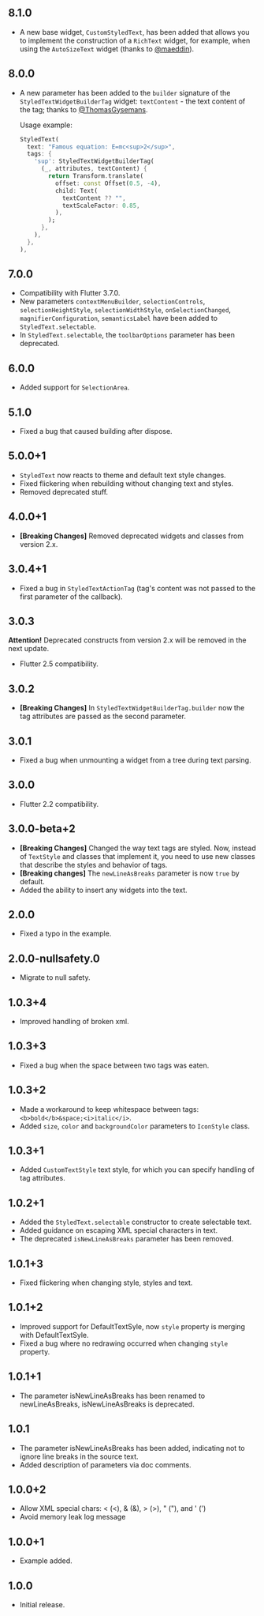 ## 8.1.0

* A new base widget, `CustomStyledText`, has been added that allows you to implement the construction of a `RichText` widget, for example, when using the `AutoSizeText` widget (thanks to [@maeddin](https://github.com/maeddin)).

## 8.0.0

* A new parameter has been added to the `builder` signature of the `StyledTextWidgetBuilderTag` widget: `textContent` - the text content of the tag; thanks to [@ThomasGysemans](https://github.com/ThomasGysemans).

  Usage example:
  ```dart
  StyledText(
    text: "Famous equation: E=mc<sup>2</sup>",
    tags: {
      'sup': StyledTextWidgetBuilderTag(
        (_, attributes, textContent) {
          return Transform.translate(
            offset: const Offset(0.5, -4),
            child: Text(
              textContent ?? "",
              textScaleFactor: 0.85,
            ),
          );
        },
      ),
    },
  ),
  ```

## 7.0.0

* Compatibility with Flutter 3.7.0.
* New parameters `contextMenuBuilder`, `selectionControls`, `selectionHeightStyle`, `selectionWidthStyle`, `onSelectionChanged`, `magnifierConfiguration`, `semanticsLabel` have been added to `StyledText.selectable`.
* In `StyledText.selectable`, the `toolbarOptions` parameter has been deprecated.

## 6.0.0

* Added support for `SelectionArea`.

## 5.1.0

* Fixed a bug that caused building after dispose.

## 5.0.0+1

* `StyledText` now reacts to theme and default text style changes. 
* Fixed flickering when rebuilding without changing text and styles.
* Removed deprecated stuff.

## 4.0.0+1

* **[Breaking Changes]** Removed deprecated widgets and classes from version 2.x.

## 3.0.4+1

* Fixed a bug in `StyledTextActionTag` (tag's content was not passed to the first parameter of the callback).

## 3.0.3

**Attention!** Deprecated constructs from version 2.x will be removed in the next update.

* Flutter 2.5 compatibility.

## 3.0.2

* **[Breaking Changes]** In `StyledTextWidgetBuilderTag.builder` now the tag attributes are passed as the second parameter.

## 3.0.1

* Fixed a bug when unmounting a widget from a tree during text parsing.

## 3.0.0

* Flutter 2.2 compatibility.

## 3.0.0-beta+2

* **[Breaking Changes]** Changed the way text tags are styled. Now, instead of `TextStyle` and classes that implement it, you need to use new classes that describe the styles and behavior of tags.
* **[Breaking changes]** The `newLineAsBreaks` parameter is now `true` by default.
* Added the ability to insert any widgets into the text.

## 2.0.0

* Fixed a typo in the example.

## 2.0.0-nullsafety.0

* Migrate to null safety.

## 1.0.3+4

* Improved handling of broken xml.

## 1.0.3+3

* Fixed a bug when the space between two tags was eaten.

## 1.0.3+2

* Made a workaround to keep whitespace between tags: `<b>bold</b>&space;<i>italic</i>`.
* Added `size`, `color` and `backgroundColor` parameters to `IconStyle` class.

## 1.0.3+1

* Added `CustomTextStyle` text style, for which you can specify handling of tag attributes.

## 1.0.2+1

* Added the `StyledText.selectable` constructor to create selectable text.
* Added guidance on escaping XML special characters in text.
* The deprecated `isNewLineAsBreaks` parameter has been removed.

## 1.0.1+3

* Fixed flickering when changing style, styles and text.

## 1.0.1+2

* Improved support for DefaultTextSyle, now `style` property is merging with DefaultTextSyle.
* Fixed a bug where no redrawing occurred when changing `style` property.

## 1.0.1+1

* The parameter isNewLineAsBreaks has been renamed to newLineAsBreaks, isNewLineAsBreaks is deprecated.

## 1.0.1

* The parameter isNewLineAsBreaks has been added, indicating not to ignore line breaks in the source text.
* Added description of parameters via doc comments.

## 1.0.0+2

* Allow XML special chars: &lt; (<), &amp; (&), &gt; (>), &quot; ("), and &apos; (')
* Avoid memory leak log message

## 1.0.0+1

* Example added.

## 1.0.0

* Initial release.
